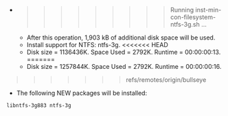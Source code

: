 * >>>>>>>>> Running inst-min-con-filesystem-ntfs-3g.sh ...
  * After this operation, 1,903 kB of additional disk space will be used.
  * Install support for NTFS: ntfs-3g.
<<<<<<< HEAD
  * Disk size = 1136436K. Space Used = 2792K. Runtime = 00:00:00:13.
=======
  * Disk size = 1257844K. Space Used = 2792K. Runtime = 00:00:00:16.
>>>>>>> refs/remotes/origin/bullseye
  * The following NEW packages will be installed:
  ```bash
libntfs-3g883 ntfs-3g
  ```
